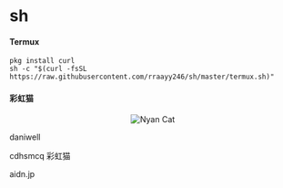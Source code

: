 # sh

#### Termux

```shell
pkg install curl
sh -c "$(curl -fsSL https://raw.githubusercontent.com/rraayy246/sh/master/termux.sh)"
```

#### 彩虹猫

<p align="center">
  <img src="https://raw.githubusercontent.com/rraayy246/sh/master/PopTartCat.gif" alt="Nyan Cat">
</p>

daniwell

cdhsmcq 彩虹猫

aidn.jp
